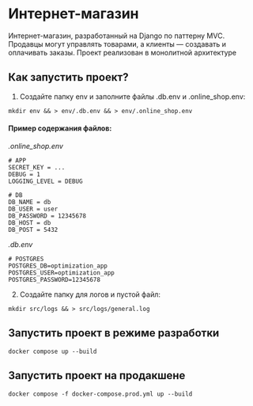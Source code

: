# Интернет-магазин

Интернет-магазин, разработанный на Django по паттерну MVC. Продавцы могут управлять товарами, а клиенты — создавать и оплачивать заказы.
Проект реализован в монолитной архитектуре


## Как запустить проект?

1. Создайте папку env и заполните файлы .db.env и .online_shop.env:
   
  ```mkdir env && > env/.db.env && > env/.online_shop.env```

#### Пример содержания файлов:

*.online_shop.env*
```
# APP
SECRET_KEY = ...
DEBUG = 1
LOGGING_LEVEL = DEBUG

# DB
DB_NAME = db
DB_USER = user
DB_PASSWORD = 12345678
DB_HOST = db
DB_POST = 5432
```

*.db.env*
```
# POSTGRES
POSTGRES_DB=optimization_app
POSTGRES_USER=optimization_app
POSTGRES_PASSWORD=12345678
```

2. Создайте папку для логов и пустой файл:
 
  ```mkdir src/logs && > src/logs/general.log ```

## Запустить проект в режиме разработки

```docker compose up --build```

## Запустить проект на продакшене

```docker compose -f docker-compose.prod.yml up --build```
